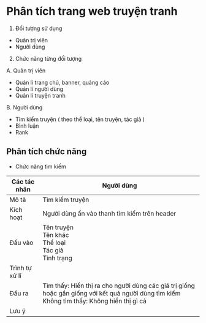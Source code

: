 # Phân tích trang web truyện tranh

1. Đối tượng sử dụng
- Quản trị viên
- Người dùng

2. Chức năng từng đối tượng

A. Quản trị viên
- Quản lí trang chủ, banner, quảng cáo
- Quản lí người dùng
- Quản lí truyện tranh

B. Người dùng
- Tìm kiếm truyện ( theo thể loại, tên truyện, tác giả )
- Bình luận 
- Rank

## Phân tích chức năng

- Chức năng tìm kiếm

| Các tác nhân | Người dùng |
| ------ | ------ |
| Mô tả | Tìm kiếm truyện |
| Kích hoạt | Người dùng ấn vào thanh tìm kiếm trên header |
| Đầu vào | Tên truyện<br>Tên khác<br>Thể loại<br>Tác giả<br>Tình trạng |
| Trình tự xử lí |  |
| Đầu ra |Tìm thấy: Hiển thị ra cho người dùng các giá trị giống hoặc gần giống với kết quả người dùng tìm kiếm<br>Không tìm thấy: Không hiển thị gì cả |
| Lưu ý |  |
